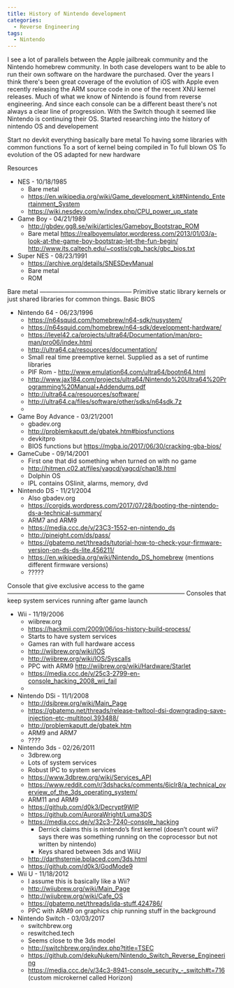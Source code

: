 ```yaml
---
title: History of Nintendo development
categories:
  - Reverse Engineering
tags:
  - Nintendo
---
```


I see a lot of parallels between the Apple jailbreak community and the Nintendo homebrew community. In both case developers want to be able to run their own software on the hardware the purchased. Over the years I think there's been great coverage of the evolution of iOS with Apple even recently releasing the ARM source code in one of the recent XNU kernel releases. Much of what we know of Nintendo is found from reverse engineering. And since each console can be a different beast there's not always a clear line of progression. With the Switch though it seemed like Nintendo is continuing their OS. Started researching into the history of nintendo OS and developement

Start no devkit everything basically bare metal
To having some libraries with common functions
To a sort of kernel being compiled in
To full blown OS
To evolution of the OS adapted for new hardware

Resources

* NES - 10/18/1985
    * Bare metal
    * https://en.wikipedia.org/wiki/Game_development_kit#Nintendo_Entertainment_System
    * https://wiki.nesdev.com/w/index.php/CPU_power_up_state
* Game Boy - 04/21/1989
    * http://gbdev.gg8.se/wiki/articles/Gameboy_Bootstrap_ROM
    * Bare metal
https://realboyemulator.wordpress.com/2013/01/03/a-look-at-the-game-boy-bootstrap-let-the-fun-begin/
http://www.its.caltech.edu/~costis/cgb_hack/gbc_bios.txt
* Super NES - 08/23/1991
    * https://archive.org/details/SNESDevManual
    * Bare metal
    * ROM

Bare metal
———————————————
Primitive static library kernels or just shared libraries for common things. Basic BIOS

* Nintendo 64 - 06/23/1996
    * https://n64squid.com/homebrew/n64-sdk/nusystem/
    * https://n64squid.com/homebrew/n64-sdk/development-hardware/
    * https://level42.ca/projects/ultra64/Documentation/man/pro-man/pro06/index.html
    * http://ultra64.ca/resouorces/documentation/
    * Small real time preemptive kernel. Supplied as a set of runtime libraries
    * PIF Rom - http://www.emulation64.com/ultra64/bootn64.html
    * http://www.jax184.com/projects/ultra64/Nintendo%20Ultra64%20Programming%20Manual+Addendums.pdf
    * http://ultra64.ca/resouorces/software/
    * http://ultra64.ca/files/software/other/sdks/n64sdk.7z
    * 
* Game Boy Advance - 03/21/2001
    * gbadev.org
    * http://problemkaputt.de/gbatek.htm#biosfunctions
    * devkitpro
    * BIOS functions but
https://mgba.io/2017/06/30/cracking-gba-bios/
* GameCube - 09/14/2001
    * First one that did something when turned on with no game
    * http://hitmen.c02.at/files/yagcd/yagcd/chap18.html
    * Dolphin OS
    * IPL contains OSIinit, alarms, memory, dvd
* Nintendo DS - 11/21/2004
    * Also gbadev.org
    * https://corgids.wordpress.com/2017/07/28/booting-the-nintendo-ds-a-technical-summary/
    * ARM7 and ARM9
    * https://media.ccc.de/v/23C3-1552-en-nintendo_ds
    * http://pineight.com/ds/pass/
    * https://gbatemp.net/threads/tutorial-how-to-check-your-firmware-version-on-ds-ds-lite.456211/
    * https://en.wikipedia.org/wiki/Nintendo_DS_homebrew (mentions different firmware versions)
    * ?????

Console that give exclusive access to the game
—————————————————————————————
Consoles that keep system services running after game launch

* Wii - 11/19/2006
    * wiibrew.org
    * https://hackmii.com/2009/06/ios-history-build-process/
    * Starts to have system services
    * Games ran with full hardware access
    * http://wiibrew.org/wiki/IOS
    * http://wiibrew.org/wiki/IOS/Syscalls
    * PPC with ARM9 http://wiibrew.org/wiki/Hardware/Starlet
    * https://media.ccc.de/v/25c3-2799-en-console_hacking_2008_wii_fail
    * 
* Nintendo DSi - 11/1/2008
    * http://dsibrew.org/wiki/Main_Page
    * https://gbatemp.net/threads/release-twltool-dsi-downgrading-save-injection-etc-multitool.393488/
    * http://problemkaputt.de/gbatek.htm
    * ARM9 and ARM7
    * ????
* Nintendo 3ds - 02/26/2011
    * 3dbrew.org
    * Lots of system services
    * Robust IPC to system services
    * https://www.3dbrew.org/wiki/Services_API
    * https://www.reddit.com/r/3dshacks/comments/6iclr8/a_technical_overview_of_the_3ds_operating_system/
    * ARM11 and ARM9
    * https://github.com/d0k3/Decrypt9WIP
    * https://github.com/AuroraWright/Luma3DS
    * https://media.ccc.de/v/32c3-7240-console_hacking
        * Derrick claims this is nintendo’s first kernel (doesn’t count wii? says there was something running on the coprocessor but not written by nintendo)
        * Keys shared between 3ds and WiiU
    * http://darthsternie.bplaced.com/3ds.html
    * https://github.com/d0k3/GodMode9
* Wii U - 11/18/2012
    * I assume this is basically like a Wii?
    * http://wiiubrew.org/wiki/Main_Page
    * http://wiiubrew.org/wiki/Cafe_OS
    * https://gbatemp.net/threads/ida-stuff.424786/
    * PPC with ARM9 on graphics chip running stuff in the background
* Nintendo Switch - 03/03/2017
    * switchbrew.org
    * reswitched.tech
    * Seems close to the 3ds model
    * http://switchbrew.org/index.php?title=TSEC
    * https://github.com/dekuNukem/Nintendo_Switch_Reverse_Engineering
    * https://media.ccc.de/v/34c3-8941-console_security_-_switch#t=716 (custom microkernel called Horizon)










